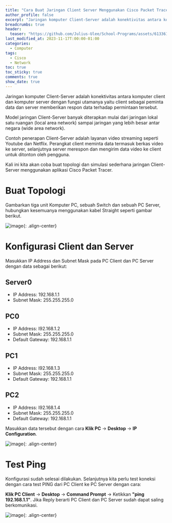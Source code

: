 ```yaml
---
title: "Cara Buat Jaringan Client Server Menggunakan Cisco Packet Tracer"
author_profile: false
excerpt: "Jaringan komputer Client-Server adalah konektivitas antara komputer client dan komputer server dengan fungsi utamanya yaitu client sebagai peminta data dan server memberikan respon data terhadap permintaan tersebut."
breadcrumbs: true
header:
  teaser: "https://github.com/Julius-Ulee/School-Programs/assets/61336116/5bb69dbd-b5d0-4421-a31a-80bcdbfd908d"
last_modified_at: 2023-11-17T:00:00-01:00
categories:
  - Computer
tags:
  - Cisco
  - Network
toc: true
toc_sticky: true
comments: true
show_date: true
---
```


Jaringan komputer Client-Server adalah konektivitas antara komputer client dan komputer server dengan fungsi utamanya yaitu client sebagai peminta data dan server memberikan respon data terhadap permintaan tersebut.

Model jaringan Client-Server banyak diterapkan mulai dari jaringan lokal satu ruangan (local area network) sampai jaringan yang lebih besar antar negara (wide area network).

Contoh penerapan Client-Server adalah layanan video streaming seperti Youtube dan Netflix. Perangkat client meminta data termasuk berkas video ke server, selanjutnya server merespon dan mengirim data video ke client untuk ditonton oleh pengguna.

Kali ini kita akan coba buat topologi dan simulasi sederhana jaringan Client-Server menggunakan aplikasi Cisco Packet Tracer.

# Buat Topologi
Gambarkan tiga unit Komputer PC, sebuah Switch dan sebuah PC Server, hubungkan kesemuanya menggunakan kabel Straight seperti gambar berikut.

![image](https://github.com/Julius-Ulee/School-Programs/assets/61336116/a1363b2a-bc74-42c5-b081-968557fd44fd){: .align-center}

# Konfigurasi Client dan Server
Masukkan IP Address dan Subnet Mask pada PC Client dan PC Server dengan data sebagai berikut:

## Server0
- IP Address: 192.168.1.1
- Subnet Mask: 255.255.255.0

## PC0
- IP Address: I92.168.1.2
- Subnet Mask: 255.255.255.0
- Default Gateway: 192.168.1.1

## PC1
- IP Address: I92.168.1.3
- Subnet Mask: 255.255.255.0
- Default Gateway: 192.168.1.1

## PC2
- IP Address: I92.168.1.4
- Subnet Mask: 255.255.255.0
- Default Gateway: 192.168.1.1

Masukkan data tersebut dengan cara **Klik PC** → **Desktop** → **IP Configuration**.

![image](https://github.com/Julius-Ulee/School-Programs/assets/61336116/0d838a12-b8a9-45ae-aa16-81a992952e3a){: .align-center}

# Test Ping
Konfigurasi sudah selesai dilakukan. Selanjutnya kita perlu test koneksi dengan cara test PING dari PC Client ke PC Server dengan cara:

**Klik PC Client** → **Desktop** → **Command Prompt** → Ketikkan **"ping 192.168.1.1"**. Jika Reply berarti PC Client dan PC Server sudah dapat saling berkomunikasi.

![image](https://github.com/Julius-Ulee/School-Programs/assets/61336116/8f53c4b0-182d-4e22-a8d3-9605a586bfaf){: .align-center}
